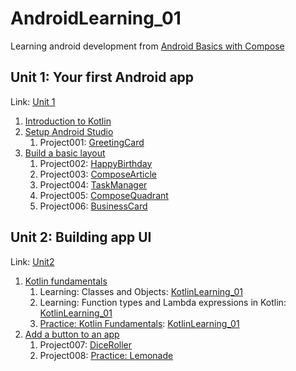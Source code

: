 # AndroidLearning_01

Learning android development from [Android Basics with Compose](https://developer.android.com/courses/android-basics-compose/course)

## Unit 1: Your first Android app

Link: [Unit 1](https://developer.android.com/courses/android-basics-compose/unit-1)

1. [Introduction to Kotlin](https://developer.android.com/courses/pathways/android-basics-compose-unit-1-pathway-1)
2. [Setup Android Studio](https://developer.android.com/courses/pathways/android-basics-compose-unit-1-pathway-2)
   1. Project001: [GreetingCard](./GreetingCard)
3. [Build a basic layout](https://developer.android.com/courses/pathways/android-basics-compose-unit-1-pathway-3)
   1. Project002: [HappyBirthday](./HappyBirthday)
   2. Project003: [ComposeArticle](./ComposeArticle)
   3. Project004: [TaskManager](./TaskManager)
   4. Project005: [ComposeQuadrant](./ComposeQuadrant)
   5. Project006: [BusinessCard](./BusinessCard)

## Unit 2: Building app UI

Link: [Unit2](https://developer.android.com/courses/android-basics-compose/unit-2)

1. [Kotlin fundamentals](https://developer.android.com/courses/pathways/android-basics-compose-unit-2-pathway-1)
   1. Learning: Classes and Objects: [KotlinLearning_01](./KotlinLearning_01)
   2. Learning: Function types and Lambda expressions in Kotlin: [KotlinLearning_01](./KotlinLearning_01)
   3. [Practice: Kotlin Fundamentals](https://developer.android.com/codelabs/basic-android-kotlin-compose-kotlin-fundamentals-practice-problems?continue=https%3A%2F%2Fdeveloper.android.com%2Fcourses%2Fpathways%2Fandroid-basics-compose-unit-2-pathway-1%23codelab-https%3A%2F%2Fdeveloper.android.com%2Fcodelabs%2Fbasic-android-kotlin-compose-kotlin-fundamentals-practice-problems): [KotlinLearning_01](./KotlinLearning_01)
2. [Add a button to an app](https://developer.android.com/courses/pathways/android-basics-compose-unit-2-pathway-2)
   1. Project007: [DiceRoller](./DiceRoller)
   2. Project008: [Practice: Lemonade](./Lemonade)